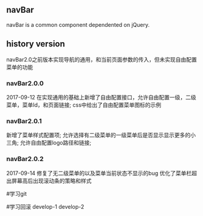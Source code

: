 ## navBar

navBar is a common component dependented on jQuery.

## history version

navBar2.0之前版本实现导航的通用，和当前页面参数的传入，但未实现自由配置菜单的功能

### navBar2.0.0
2017-09-12
在实现通用的基础上新增了自由配置接口，允许自由配置一级，二级菜单，菜单Id，和页面链接;
css中给出了自由配置菜单图标的示例

### navBar2.0.1
新增了菜单样式配置项;
允许选择有二级菜单的一级菜单后是否显示显示更多的小三角;
允许自由配置logo路径和链接;

### navBar2.0.2
2017-09-14
修复了无二级菜单的以及菜单当前状态不显示的bug
优化了菜单栏超出屏幕高后出现滚动条的策略和样式

#学习git

#学习回滚
develop-1
develop-2
